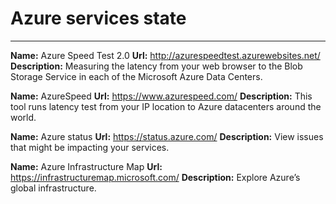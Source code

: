# Azure services state
---

**Name:** Azure Speed Test 2.0 
**Url:** http://azurespeedtest.azurewebsites.net/  
**Description:** Measuring the latency from your web browser to the Blob Storage Service in each of the Microsoft Azure Data Centers. 

**Name:** AzureSpeed
**Url:** https://www.azurespeed.com/
**Description:** This tool runs latency test from your IP location to Azure datacenters around the world.

**Name:** Azure status
**Url:** https://status.azure.com/
**Description:** View issues that might be impacting your services.

**Name:** Azure Infrastructure Map
**Url:** https://infrastructuremap.microsoft.com/
**Description:** Explore Azure’s global infrastructure.

